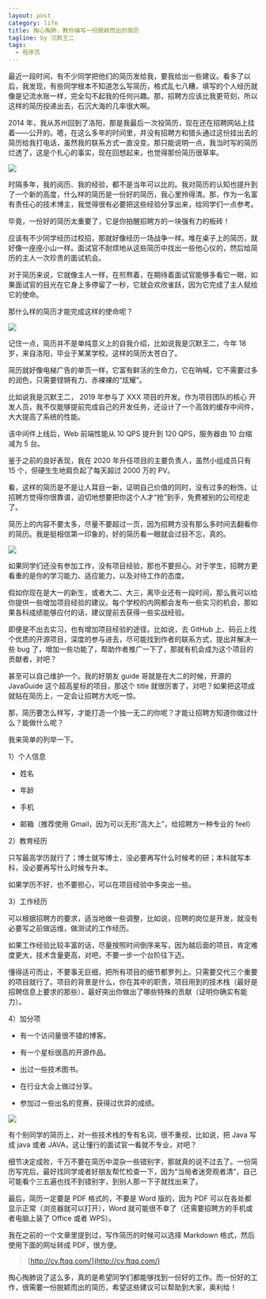 ```yaml
---
layout: post
category: life
title: 掏心掏肺，教你编写一份脱颖而出的简历
tagline: by 沉默王二
tags: 
  - 程序员
---
```


最近一段时间，有不少同学把他们的简历发给我，要我给出一些建议。看多了以后，我发现，有些同学根本不知道怎么写简历，格式乱七八糟，填写的个人经历就像是记流水账一样，完全勾不起我的任何兴趣。那，招聘方应该比我更苛刻，所以这样的简历投递出去，石沉大海的几率很大啊。

<!--more-->

2014 年，我从苏州回到了洛阳，那是我最后一次投简历，现在还在招聘网站上挂着——公开的。嗯，在这么多年的时间里，并没有招聘方和猎头通过这份挂出去的简历给我打电话，虽然我的联系方式一直没变。那只能说明一点，我当时写的简历烂透了，这是个扎心的事实，现在回想起来，也觉得那份简历很草率。

![](http://www.itwanger.com/assets/images/2021/07/jianli-01.png)

时隔多年，我的阅历、我的经验，都不是当年可以比的。我对简历的认知也提升到了一个新的高度，什么样的简历是一份好的简历，我心里拎得清。那，作为一名富有责任心的技术博主，我觉得很有必要把这些经验分享出来，给同学们一点参考。

毕竟，一份好的简历太重要了，它是你拍醒招聘方的一块强有力的板砖！

应该有不少同学经历过校招，那就好像经历一场战争一样。堆在桌子上的简历，就好像一座座小山一样。面试官不耐烦地从这些简历中找出一些他心仪的，然后给简历的主人一次珍贵的面试机会。

对于简历来说，它就像主人一样，在煎熬着，在期待着面试官能够多看它一眼，如果面试官的目光在它身上多停留了一秒，它就会欢欣雀跃，因为它完成了主人赋给它的使命。

那什么样的简历才能完成这样的使命呢？

![](http://www.itwanger.com/assets/images/2021/07/jianli-02.png)

记住一点，简历并不是单纯意义上的自我介绍，比如说我是沉默王二，今年 18 岁，来自洛阳，毕业于某某学校。这样的简历太苍白了。

简历就好像电梯广告的单页一样，它富有鲜活的生命力，它在呐喊，它不需要过多的润色，只需要铿锵有力、赤裸裸的“炫耀”。

比如说我是沉默王二， 2019 年参与了 XXX 项目的开发。作为项目团队的核心 开发人员，我不仅能够提前完成自己的开发任务，还设计了一个高效的缓存中间件，大大提高了系统的性能。

该中间件上线后，Web 前端性能从 10 QPS 提升到 120 QPS，服务器由 10 台缩减为 5 台。

鉴于之前的良好表现，我在 2020 年升任项目的主要负责人，虽然小组成员只有  15 个，但硬生生地肩负起了每天超过 2000 万的 PV。

看，这样的简历是不是让人耳目一新，证明自己价值的同时，没有过多的粉饰，让招聘方觉得你很靠谱，迫切地想要把你这个人才“抢”到手，免费被别的公司挖走了。

简历上的内容不要太多，尽量不要超过一页，因为招聘方没有那么多时间去翻看你的简历。我是挺相信第一印象的，好的简历看一眼就会过目不忘，真的。

![](http://www.itwanger.com/assets/images/2021/07/jianli-03.gif)

如果同学们还没有参加工作，没有项目经验，那也不要担心。对于学生，招聘方更看重的是你的学习能力、适应能力，以及对待工作的态度。

假如你现在是大一的新生，或者大二、大三，离毕业还有一段时间，那么我可以给你提供一些增加项目经验的建议。每个学校的内网都会发布一些实习的机会，那如果各科成绩能够应付的话，建议提前去获得一些实战经验。

即便是不出去实习，也有增加项目经验的途径。比如说，去 GitHub 上、码云上找个优质的开源项目，深度的参与进去，尽可能找到作者的联系方式，提出并解决一些 bug 了，增加一些功能了，帮助作者推广一下了，那就有机会成为这个项目的贡献者，对吧？

甚至可以自己维护一个。我的好朋友 guide 哥就是在大二的时候，开源的 JavaGuide 这个超高星标的项目，那这个 title 就很厉害了，对吧？如果把这项成就贴在简历上，一定会让招聘方大吃一惊。

那，简历要怎么样写，才能打造一个独一无二的你呢？才能让招聘方知道你做过什么？能做什么呢？

我来简单的列举一下。

1）个人信息

- 姓名

- 年龄

- 手机

- 邮箱（推荐使用 Gmail，因为可以无形“高大上”，给招聘方一种专业的 feel）

2）教育经历

只写最高学历就行了；博士就写博士，没必要再写什么时候考的研；本科就写本科，没必要再写什么时候专升本。

如果学历不好，也不要担心，可以在项目经验中多突出一些。

3）工作经历

可以根据招聘方的要求，适当地做一些调整，比如说，应聘的岗位是开发，就没有必要写之前做运维，做测试的工作经历。

如果工作经验比较丰富的话，尽量按照时间倒序来写，因为越后面的项目，肯定难度更大，技术含量更高，对吧，不要一步一个台阶往下迈。

懂得适可而止，不要事无巨细，把所有项目的细节都罗列上。只需要交代三个重要的项目就行了。项目的背景是什么，你在其中的职责，项目用到的技术栈（最好是招聘信息上要求的那些），最好突出你做出了哪些特殊的贡献（证明你确实有能力）。

4）加分项

- 有一个访问量很不错的博客。

- 有一个星标很高的开源作品。

- 出过一些技术图书。

- 在行业大会上做过分享。

- 参加过一些出名的竞赛，获得过优异的成绩。

![](http://www.itwanger.com/assets/images/2021/07/jianli-04.gif)

有个别同学的简历上，对一些技术栈的专有名词，很不重视，比如说，把 Java 写成 java 或者 JAVA，这让懂行的面试官一看就不专业，对吧？

细节决定成败，千万不要在简历中混杂一些错别字，那就真的说不过去了。一份简历写完后，最好找同学或者好朋友帮忙检查一下，因为“当局者迷旁观者清”，自己可能看个三五遍也找不到错别字，到别人那一下子就找出来了。

最后，简历一定要是 PDF 格式的，不要是 Word 版的，因为 PDF 可以在各处都显示正常（浏览器就可以打开），Word 就可能很不幸了（还需要招聘方的手机或者电脑上装了 Office 或者 WPS）。

我在之前的一个文章里提到过，写作简历的时候可以选择 Markdown 格式，然后使用下面的网址转成 PDF，很方便。

>[http://cv.ftqq.com/](http://cv.ftqq.com/)


 掏心掏肺说了这么多，真的是希望同学们都能够找到一份好的工作。而一份好的工作，很需要一份脱颖而出的简历，希望这些建议可以帮助到大家，奥利给！

